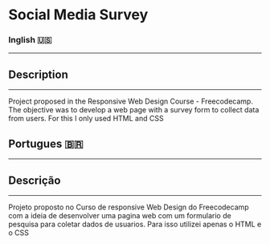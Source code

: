 # Social Media Survey

### Inglish :us:
---

## Description
---

Project proposed in the Responsive Web Design Course - Freecodecamp. The objective was to develop a web page with a survey form to collect data from users. For this I only used HTML and CSS

## Portugues :brazil:

---

## Descrição
---

Projeto proposto no Curso de responsive Web Design do Freecodecamp com a ideia de desenvolver uma pagina web com um formulario de pesquisa para coletar dados de usuarios. Para isso utilizei apenas o HTML e o CSS


